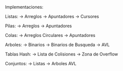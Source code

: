Implementaciones:

Listas:
    -> Arreglos
    -> Apuntadores
    -> Cursores

Pilas:
    -> Arreglos
    -> Apuntadores

Colas:
    -> Arreglos Circulares
    -> Apuntadores

Arboles:
    -> Binarios
    -> Binarios de Busqueda
    -> AVL

Tablas Hash:
    -> Lista de Colisiones
    -> Zona de Overflow

Conjuntos:
    -> Listas
    -> Arboles AVL